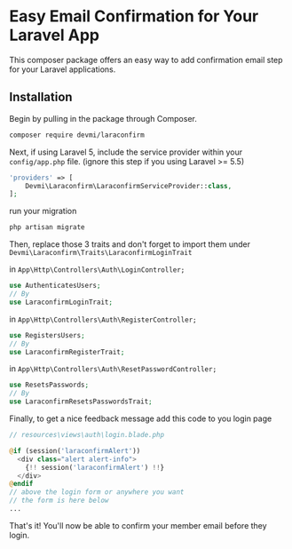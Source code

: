 # Easy Email Confirmation for Your Laravel App

  This composer package offers an easy way to add confirmation email step for your Laravel applications.

## Installation

Begin by pulling in the package through Composer.

```bash
composer require devmi/laraconfirm
```

Next, if using Laravel 5, include the service provider within your `config/app.php` file.
(ignore this step if you using Laravel >= 5.5)

```php
'providers' => [
    Devmi\Laraconfirm\LaraconfirmServiceProvider::class,
];
```

run your migration
```bash
php artisan migrate
```

Then, replace those 3 traits and don't forget to import them under `Devmi\Laraconfirm\Traits\LaraconfirmLoginTrait`

in `App\Http\Controllers\Auth\LoginController;`
```php
use AuthenticatesUsers;
// By
use LaraconfirmLoginTrait;
```

in `App\Http\Controllers\Auth\RegisterController;`
```php
use RegistersUsers;
// By
use LaraconfirmRegisterTrait;
```

in `App\Http\Controllers\Auth\ResetPasswordController;`
```php
use ResetsPasswords;
// By
use LaraconfirmResetsPasswordsTrait;
```


Finally, to get a nice feedback message add this code to you login page

```php
// resources\views\auth\login.blade.php

@if (session('laraconfirmAlert'))
  <div class="alert alert-info">
    {!! session('laraconfirmAlert') !!}
  </div>
@endif
// above the login form or anywhere you want
// the form is here below
...

```

That's it! You'll now be able to confirm your member email before they login.

